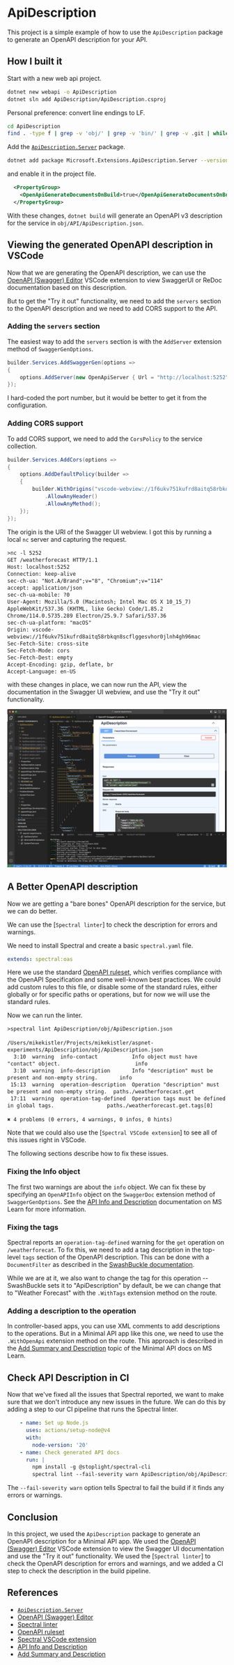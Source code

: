 # ApiDescription

This project is a simple example of how to use the `ApiDescription` package to generate
an OpenAPI description for your API.

## How I built it

Start with a new web api project.

```bash
dotnet new webapi -o ApiDescription
dotnet sln add ApiDescription/ApiDescription.csproj
```

Personal preference: convert line endings to LF.

```bash
cd ApiDescription
find . -type f | grep -v 'obj/' | grep -v 'bin/' | grep -v .git | while read f; do sed -i '' 's/\r//' $f; done
```

Add the [`ApiDescription.Server`] package.

```bash
dotnet add package Microsoft.Extensions.ApiDescription.Server --version 8.0.1
```

and enable it in the project file.

```xml
  <PropertyGroup>
    <OpenApiGenerateDocumentsOnBuild>true</OpenApiGenerateDocumentsOnBuild>
  </PropertyGroup>
```

With these changes, `dotnet build` will generate an OpenAPI v3 description
for the service in `obj/API/ApiDescription.json`.

## Viewing the generated OpenAPI description in VSCode

Now that we are generating the OpenAPI description, we can use the [OpenAPI (Swagger) Editor] VSCode extension
to view SwaggerUI or ReDoc documentation based on this description.

But to get the "Try it out" functionality, we need to add the `servers` section to the OpenAPI description
and we need to add CORS support to the API.

### Adding the `servers` section

The easiest way to add the `servers` section is with the `AddServer` extension method of `SwaggerGenOptions`.

```csharp
builder.Services.AddSwaggerGen(options =>
{
    options.AddServer(new OpenApiServer { Url = "http://localhost:5252", Description = "Localhost" });
});
```

I hard-coded the port number, but it would be better to get it from the configuration.

### Adding CORS support

To add CORS support, we need to add the `CorsPolicy` to the service collection.

```csharp
builder.Services.AddCors(options =>
{
    options.AddDefaultPolicy(builder =>
    {
        builder.WithOrigins("vscode-webview://1f6ukv751kufrd8aitq58rbkqn8scflggesvhor0jlnh4gh96mac")
            .AllowAnyHeader()
            .AllowAnyMethod();
    });
});
```

The origin is the URI of the Swagger UI webview. I got this by running a local `nc` server and
capturing the request.

```text
>nc -l 5252
GET /weatherforecast HTTP/1.1
Host: localhost:5252
Connection: keep-alive
sec-ch-ua: "Not.A/Brand";v="8", "Chromium";v="114"
accept: application/json
sec-ch-ua-mobile: ?0
User-Agent: Mozilla/5.0 (Macintosh; Intel Mac OS X 10_15_7) AppleWebKit/537.36 (KHTML, like Gecko) Code/1.85.2 Chrome/114.0.5735.289 Electron/25.9.7 Safari/537.36
sec-ch-ua-platform: "macOS"
Origin: vscode-webview://1f6ukv751kufrd8aitq58rbkqn8scflggesvhor0jlnh4gh96mac
Sec-Fetch-Site: cross-site
Sec-Fetch-Mode: cors
Sec-Fetch-Dest: empty
Accept-Encoding: gzip, deflate, br
Accept-Language: en-US
```

with these changes in place, we can now run the API, view the documentation in the Swagger UI webview,
and use the "Try it out" functionality.

![Swagger UI](./images/swagger-ui.png)

## A Better OpenAPI description

Now we are getting a "bare bones" OpenAPI description for the service, but we can do better.

We can use the [`Spectral linter`] to check the description for errors and warnings.

We need to install Spectral and create a basic `spectral.yaml` file.

```yaml
extends: spectral:oas
```

Here we use the standard [OpenAPI ruleset], which verifies compliance with the OpenAPI Specification
and some well-known best practices. We could add custom rules to this file,
or disable some of the standard rules, either globally or for specific paths or operations,
but for now we will use the standard rules.

Now we can run the linter.

```text
>spectral lint ApiDescription/obj/ApiDescription.json

/Users/mikekistler/Projects/mikekistler/aspnet-experiments/ApiDescription/obj/ApiDescription.json
  3:10  warning  info-contact           Info object must have "contact" object.                        info
  3:10  warning  info-description       Info "description" must be present and non-empty string.       info
 15:13  warning  operation-description  Operation "description" must be present and non-empty string.  paths./weatherforecast.get
 17:11  warning  operation-tag-defined  Operation tags must be defined in global tags.                 paths./weatherforecast.get.tags[0]

✖ 4 problems (0 errors, 4 warnings, 0 infos, 0 hints)
```

Note that we could also use the [`Spectral VSCode extension`] to see all of this issues right in VSCode.

The following sections describe how to fix these issues.

### Fixing the Info object

The first two warnings are about the `info` object. We can fix these by specifying an `OpenAPIInfo` object
on the `SwaggerDoc` extension method of `SwaggerGenOptions`.
See the [API Info and Description] documentation on MS Learn for more information.

### Fixing the tags

Spectral reports an `operation-tag-defined` warning for the `get` operation on `/weatherforecat`.
To fix this, we need to add a tag description in the top-level `tags` section of the OpenAPI description.
This can be done with a `DocumentFilter` as described in the
[SwashBuckle documentation](https://github.com/domaindrivendev/Swashbuckle.AspNetCore#document-filters).

While we are at it, we also want to change the tag for this operation -- SwashBuckle sets it to "ApiDescription"
by default, be we can change that to "Weather Forecast" with the `.WithTags` extension method on the route.

### Adding a description to the operation

In controller-based apps, you can use XML comments to add descriptions to the operations.
But in a Minimal API app like this one, we need to use the `.WithOpenApi` extension method on the route.
This approach is described in the [Add Summary and Description] topic of the Minimal API docs on MS Learn.

## Check API Description in CI

Now that we've fixed all the issues that Spectral reported, we want to make sure that we don't introduce
any new issues in the future. We can do this by adding a step to our CI pipeline that runs the Spectral linter.

```yaml
    - name: Set up Node.js
      uses: actions/setup-node@v4
      with:
        node-version: '20'
    - name: Check generated API docs
      run: |
        npm install -g @stoplight/spectral-cli
        spectral lint --fail-severity warn ApiDescription/obj/ApiDescription.json
```

The `--fail-severity warn` option tells Spectral to fail the build if it finds any errors or warnings.

## Conclusion

In this project, we used the `ApiDescription` package to generate an OpenAPI description for a Minimal API app.
We used the [OpenAPI (Swagger) Editor] VSCode extension to view the Swagger UI documentation and use the "Try it out" functionality.
We used the [`Spectral linter`] to check the OpenAPI description for errors and warnings, and we added a CI step to check the description in the build pipeline.

## References

- [`ApiDescription.Server`]
- [OpenAPI (Swagger) Editor]
- [Spectral linter]
- [OpenAPI ruleset]
- [Spectral VSCode extension]
- [API Info and Description]
- [Add Summary and Description]

<!-- Links -->

[`ApiDescription.Server`]: https://www.nuget.org/packages/Microsoft.Extensions.ApiDescription.Server
[OpenAPI (Swagger) Editor]: https://marketplace.visualstudio.com/items?itemName=42Crunch.vscode-openapi
[Spectral linter]: https://stoplight.io/open-source/spectral
[OpenAPI ruleset]: https://meta.stoplight.io/docs/spectral/4dec24461f3af-open-api-rules
[Spectral VSCode extension]: https://marketplace.visualstudio.com/items?itemName=stoplight.spectral
[API Info and Description]: https://learn.microsoft.com/en-us/aspnet/core/tutorials/getting-started-with-swashbuckle?view=aspnetcore-7.0&tabs=netcore-cli#api-info-and-description
[Add Summary and Description]: https://learn.microsoft.com/en-us/aspnet/core/fundamentals/minimal-apis/openapi?view=aspnetcore-7.0#add-endpoint-summary-or-description
